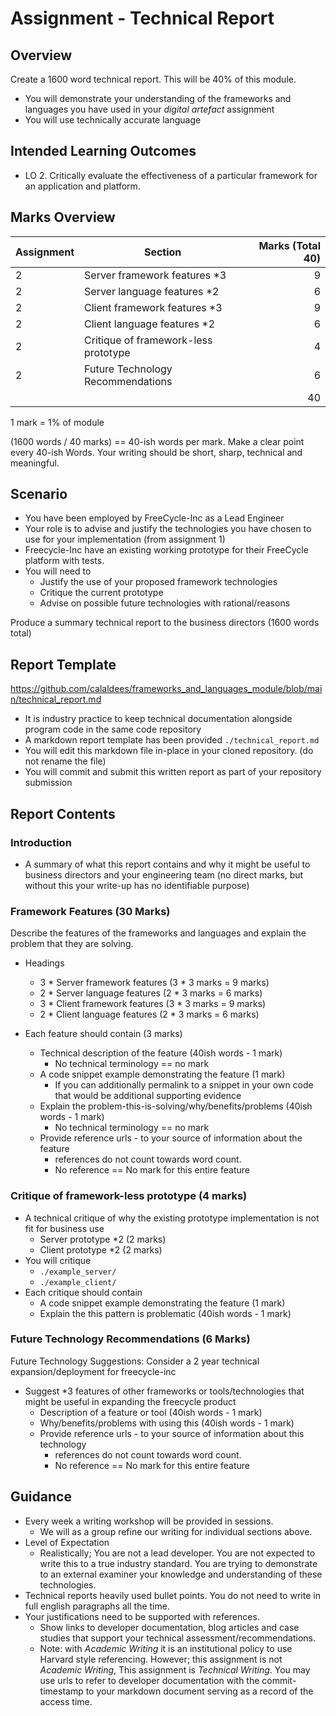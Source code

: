 Assignment - Technical Report
=============================

Overview
--------

Create a 1600 word technical report. This will be 40% of this module.

* You will demonstrate your understanding of the frameworks and languages you have used in your _digital artefact_ assignment
* You will use technically accurate language


Intended Learning Outcomes 
--------------------------

* LO 2. Critically evaluate the effectiveness of a particular framework for an application and platform.


Marks Overview
--------------

| Assignment | Section | Marks (Total 40) |
|---|--------------------------------|---:|
| 2 | Server framework features *3   |  9 |
| 2 | Server language features *2    |  6 |
| 2 | Client framework features *3   |  9 |
| 2 | Client language features *2    |  6 |
| 2 | Critique of framework-less prototype |  4 |
| 2 | Future Technology Recommendations    |  6 |
|   |                                | 40 |

1 mark = 1% of module

(1600 words / 40 marks) == 40-ish words per mark. Make a clear point every 40-ish Words.
Your writing should be short, sharp, technical and meaningful.


Scenario
--------

* You have been employed by FreeCycle-Inc as a Lead Engineer
* Your role is to advise and justify the technologies you have chosen to use for your implementation (from assignment 1)
* Freecycle-Inc have an existing working prototype for their FreeCycle platform with tests.
* You will need to 
  * Justify the use of your proposed framework technologies
  * Critique the current prototype
  * Advise on possible future technologies with rational/reasons
  
Produce a summary technical report to the business directors (1600 words total)


Report Template
---------------

https://github.com/calaldees/frameworks_and_languages_module/blob/main/technical_report.md

* It is industry practice to keep technical documentation alongside program code in the same code repository
* A markdown report template has been provided `./technical_report.md`
* You will edit this markdown file in-place in your cloned repository. (do not rename the file)
* You will commit and submit this written report as part of your repository submission


Report Contents
---------------

### Introduction

* A summary of what this report contains and why it might be useful to business directors and your engineering team (no direct marks, but without this your write-up has no identifiable purpose)

### Framework Features (30 Marks)

Describe the features of the frameworks and languages and explain the problem that they are solving.

* Headings
  * 3 * Server framework features (3 * 3 marks = 9 marks)
  * 2 * Server language features (2 * 3 marks = 6 marks)
  * 3 * Client framework features (3 * 3 marks = 9 marks)
  * 2 * Client language features (2 * 3 marks = 6 marks)

* Each feature should contain (3 marks)
  * Technical description of the feature (40ish words - 1 mark)
    * No technical terminology == no mark
  * A code snippet example demonstrating the feature (1 mark)
    * If you can additionally permalink to a snippet in your own code that would be additional supporting evidence
  * Explain the problem-this-is-solving/why/benefits/problems (40ish words - 1 mark)
    * No technical terminology == no mark
  * Provide reference urls - to your source of information about the feature 
    * references do not count towards word count. 
    * No reference == No mark for this entire feature

### Critique of framework-less prototype (4 marks)

* A technical critique of why the existing prototype implementation is not fit for business use
  * Server prototype *2 (2 marks)
  * Client prototype *2 (2 marks)
* You will critique
  * `./example_server/`
  * `./example_client/`
* Each critique should contain
  * A code snippet example demonstrating the feature (1 mark)
  * Explain the this pattern is problematic (40ish words - 1 mark)

### Future Technology Recommendations (6 Marks)

Future Technology Suggestions: Consider a 2 year technical expansion/deployment for freecycle-inc
* Suggest *3 features of other frameworks or tools/technologies that might be useful in expanding the freecycle product
  * Description of a feature or tool (40ish words - 1 mark)
  * Why/benefits/problems with using this (40ish words - 1 mark)
  * Provide reference urls - to your source of information about this technology
    * references do not count towards word count. 
    * No reference == No mark for this entire feature


Guidance
--------

* Every week a writing workshop will be provided in sessions.
  * We will as a group refine our writing for individual sections above.
* Level of Expectation
  * Realistically; You are not a lead developer. You are not expected to write this to a true industry standard. You are trying to demonstrate to an external examiner your knowledge and understanding of these technologies.
* Technical reports heavily used bullet points. You do not need to write in full english paragraphs all the time.
* Your justifications need to be supported with references. 
  * Show links to developer documentation, blog articles and case studies that support your technical assessment/recommendations.
  * Note: with _Academic Writing_ it is an institutional policy to use Harvard style referencing. However; this assignment is not _Academic Writing_, This assignment is _Technical Writing_. You may use urls to refer to developer documentation with the commit-timestamp to your markdown document serving as a record of the access time.

